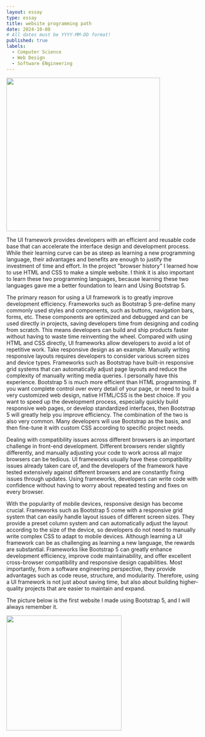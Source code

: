 ```yaml
---
layout: essay
type: essay
title: website programming path
date: 2024-10-08
# All dates must be YYYY-MM-DD format!
published: true
labels:
  - Computer Science
  - Web Design
  - Software ENgineering
---
```


<img width="400px" 
     class="rounded float-start pe-4" 
     src="https://lh6.googleusercontent.com/nhaehNc_KduQ-uRp6kX7HhCqR0TN6QBzqydOfW7Wr7cbiFiUNeOVFuJEczu63fisuXqG7cPiSR5DGjZD8Vjz_6MP2A22UseX8Tcl-gS2lplP933hDjIOEK11wonwWH-5DbhsABebMespkEIIgtUK4FA" >

The UI framework provides developers with an efficient and reusable code base that can accelerate the interface design and development process. While their learning curve can be as steep as learning a new programming language, their advantages and benefits are enough to justify the investment of time and effort. In the project "browser history" I learned how to use HTML and CSS to make a simple website. I think it is also important to learn these two programming languages, because learning these two languages ​​​​gave me a better foundation to learn and Using Bootstrap 5.

The primary reason for using a UI framework is to greatly improve development efficiency. Frameworks such as Bootstrap 5 pre-define many commonly used styles and components, such as buttons, navigation bars, forms, etc. These components are optimized and debugged and can be used directly in projects, saving developers time from designing and coding from scratch. This means developers can build and ship products faster without having to waste time reinventing the wheel. Compared with using HTML and CSS directly, UI frameworks allow developers to avoid a lot of repetitive work. Take responsive design as an example. Manually writing responsive layouts requires developers to consider various screen sizes and device types. Frameworks such as Bootstrap have built-in responsive grid systems that can automatically adjust page layouts and reduce the complexity of manually writing media queries. I personally have this experience. Bootstrap 5 is much more efficient than HTML programming. If you want complete control over every detail of your page, or need to build a very customized web design, native HTML/CSS is the best choice. If you want to speed up the development process, especially quickly build responsive web pages, or develop standardized interfaces, then Bootstrap 5 will greatly help you improve efficiency. The combination of the two is also very common. Many developers will use Bootstrap as the basis, and then fine-tune it with custom CSS according to specific project needs. 

Dealing with compatibility issues across different browsers is an important challenge in front-end development. Different browsers render slightly differently, and manually adjusting your code to work across all major browsers can be tedious. UI frameworks usually have these compatibility issues already taken care of, and the developers of the framework have tested extensively against different browsers and are constantly fixing issues through updates. Using frameworks, developers can write code with confidence without having to worry about repeated testing and fixes on every browser.

With the popularity of mobile devices, responsive design has become crucial. Frameworks such as Bootstrap 5 come with a responsive grid system that can easily handle layout issues of different screen sizes. They provide a preset column system and can automatically adjust the layout according to the size of the device, so developers do not need to manually write complex CSS to adapt to mobile devices. Although learning a UI framework can be as challenging as learning a new language, the rewards are substantial. Frameworks like Bootstrap 5 can greatly enhance development efficiency, improve code maintainability, and offer excellent cross-browser compatibility and responsive design capabilities. Most importantly, from a software engineering perspective, they provide advantages such as code reuse, structure, and modularity. Therefore, using a UI framework is not just about saving time, but also about building higher-quality projects that are easier to maintain and expand.

The picture below is the first website I made using Bootstrap 5, and I will always remember it.

<img width="300px" 
     class="rounded float-start pe-4" 
     src="C:\Users\jingy\OneDrive\Pictures\islandsnow-bootstrap.png">

